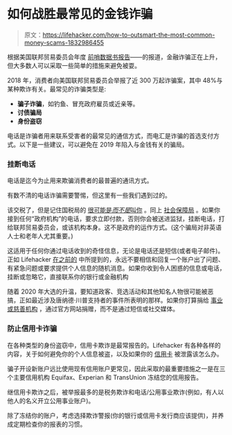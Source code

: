 # 如何战胜最常见的金钱诈骗

> 原文：<https://lifehacker.com/how-to-outsmart-the-most-common-money-scams-1832986455>

根据美国联邦贸易委员会年度 [前哨数据书报告](https://www.ftc.gov/system/files/documents/reports/consumer-sentinel-network-data-book-2018/consumer_sentinel_network_data_book_2018_0.pdf)——的报道，金融诈骗正在上升，但大多数人可以采取一些简单的措施来避免被耍。



2018 年，消费者向美国联邦贸易委员会举报了近 300 万起诈骗案，其中 48%与某种欺诈有关。最常见的诈骗类型是:

*   **骗子诈骗**，如钓鱼、冒充政府雇员或近亲等。
*   **讨债骗局**
*   **身份盗窃**

电话是诈骗者用来联系受害者的最常见的通信方式，而电汇是诈骗的首选支付方式。以下是一些建议，可以避免在 2019 年陷入与金钱有关的骗局。

### 挂断电话

电话是迄今为止用来欺骗消费者的最普遍的通讯方式。

有数不清的电话诈骗需要警惕，但这里有一些我们遇到过的。

该交税了，但是记住国税局的 [很可能是*而不是*叫你](https://twocents.lifehacker.com/the-irs-isnt-calling-you-1822798693) 。同上 [社会保障局](https://twocents.lifehacker.com/thats-not-the-social-security-administration-on-the-pho-1830111974) 。如果你接到任何“政府机构”的电话，要求立即付款，否则你会被送进监狱，挂断电话，打给联邦贸易委员会，或该机构本身。这不是政府的运作方式。(这个骗局对非英语人士和老年人尤其重要。)

这适用于任何你通过电话收到的奇怪信息，无论是电话还是短信(或者电子邮件)。正如 Lifehacker [在之前的](https://twocents.lifehacker.com/watch-out-for-this-new-banking-scam-1830223508) 中所提到的，永远不要相信和回复一个账户出了问题、有紧急问题或要求提供个人信息的随机消息。如果你收到令人困惑的信息或电话，挂断或忽略它，直接联系你的银行或金融机构

随着 2020 年大选的升温，要知道政客、竞选活动和其他知名人物很可能被恶搞，正如最近涉及唐纳德·川普支持者的事件所表明的那样。如果你打算捐给 [事业或慈善机构](https://twocents.lifehacker.com/how-to-not-get-scammed-when-donating-to-charity-1827017641) ，通过官方网站捐赠，而不是通过短信或社交媒体。

### 防止信用卡诈骗

在各种类型的身份盗窃中，信用卡欺诈是最常报告的。Lifehacker 有各种各样的内容，关于如何避免你的个人信息被盗，以及如果你的 [信用卡](https://twocents.lifehacker.com/what-to-do-if-theres-a-data-breach-1826450129) 被泄露该怎么办。

骗子开设新账户远比使用现有信用账户更常见，因此采取的最重要措施之一是在三个主要信用机构 Equifax、Experian 和 TransUnion 冻结您的信用报告。

继信用卡欺诈之后，被举报最多的是税务欺诈和电话/公用事业欺诈(例如，有人以他人的名义开立公用事业账户)。

除了冻结你的账户，考虑选择欺诈警报(你的银行或信用卡发行商应该提供)，并养成定期检查你的报表的习惯。